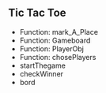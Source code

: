 ## Tic Tac Toe

- Function: mark_A_Place
- Function: Gameboard
- Function: PlayerObj
- Function: chosePlayers
- startThegame
- checkWinner
- bord

